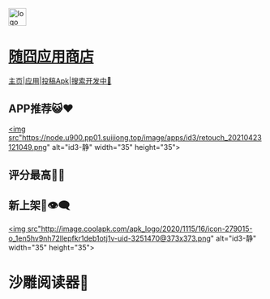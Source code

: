 <a href="https://apps.suibbs.online"><img loading="aaa" src="https://apps.suibbs.online/pic/extreme.png" alt="logo" width="35" height="35"><h1>随囧应用商店</h1></a>

<a href="/#">主页</a>|<a href="/appstore">应用</a>|<a href="/nets">投稿Apk</a>|<a href="/jquery/">搜索开发中🌝</a>

## APP推荐😺❤️
<a href="/apps/1"><img src"https://node.u900.pp01.suijiong.top/image/apps/id3/retouch_20210423121049.png" alt="id3-静" width="35" height="35">

## 评分最高🤤🌟


## 新上架🛂👁️‍🗨️
<a href="/apps/3"><img src"http://image.coolapk.com/apk_logo/2020/1115/16/icon-279015-o_1en5hv9nh72llepfkr1deb1otj1v-uid-3251470@373x373.png" alt="id3-静" width="35" height="35"><h1>沙雕阅读器🌝</h1></a>
